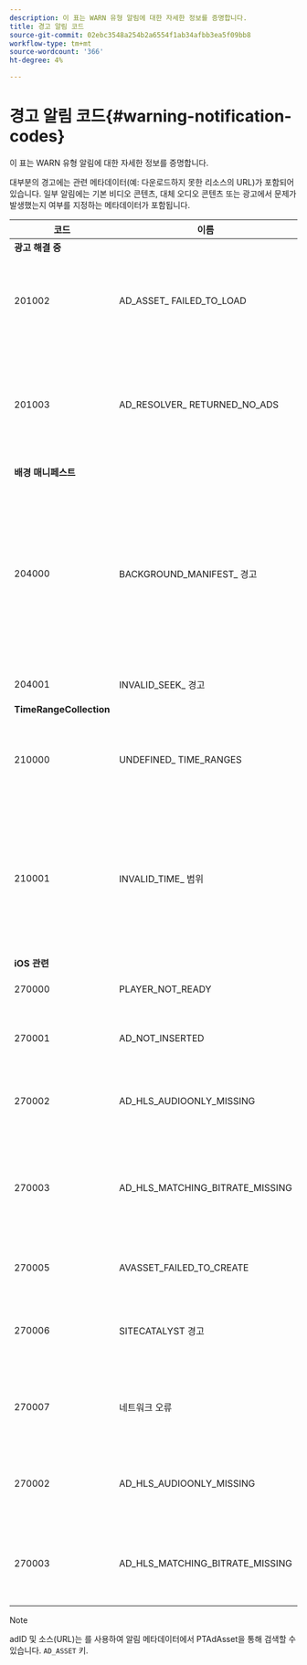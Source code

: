 ```yaml
---
description: 이 표는 WARN 유형 알림에 대한 자세한 정보를 증명합니다.
title: 경고 알림 코드
source-git-commit: 02ebc3548a254b2a6554f1ab34afbb3ea5f09bb8
workflow-type: tm+mt
source-wordcount: '366'
ht-degree: 4%

---
```


# 경고 알림 코드{#warning-notification-codes}

이 표는 WARN 유형 알림에 대한 자세한 정보를 증명합니다.

<!--<a id="section_F25366B6703040E3ADA993C113618F01"></a>-->

대부분의 경고에는 관련 메타데이터(예: 다운로드하지 못한 리소스의 URL)가 포함되어 있습니다. 일부 알림에는 기본 비디오 콘텐츠, 대체 오디오 콘텐츠 또는 광고에서 문제가 발생했는지 여부를 지정하는 메타데이터가 포함됩니다.

<table frame="all" colsep="1" rowsep="1" id="table_C24772DF203B4DB2ACE6B475698C4C58"> 
 <thead> 
  <tr rowsep="1"> 
   <th colname="1" class="entry"> 코드 </th> 
   <th colname="2" class="entry"> 이름 </th> 
   <th colname="3" class="entry"> InnerNotification </th> 
   <th colname="4" class="entry"> 메타데이터 키 </th> 
   <th colname="5" class="entry"> 댓글 </th> 
  </tr> 
 </thead>
 <tbody> 
  <tr rowsep="1"> 
   <td colname="1"><b>광고 해결 중</b> </td> 
   <td colname="2"> </td>
   <td colname="3"> </td>
   <td colname="4"> </td>
   <td colname="5"> </td>
  </tr> 
  <tr rowsep="1"> 
   <td colname="1"><span class="codeph"> 201002</span> </td> 
   <td colname="2"><span class="codeph"> AD_ASSET_ FAILED_TO_LOAD</span> </td> 
   <td colname="3"> <p>없음 </p> </td> 
   <td colname="4"><span class="codeph"> AD_ASSET, INTERNAL_ERROR</span> </td> 
   <td colname="5"> <p>광고 크리에이티브를 로드하려는 도중 오류가 발생했습니다. </p> </td> 
  </tr> 
  <tr rowsep="1"> 
   <td colname="1"><span class="codeph"> 201003</span> </td> 
   <td colname="2"><span class="codeph"> AD_RESOLVER_ RETURNED_NO_ADS</span> </td> 
   <td colname="3"> <p>없음 </p> </td> 
   <td colname="4"><span class="codeph"> INTERNAL_ERROR, AD_ID,DESCRIPTION</span> </td> 
   <td colname="5"> <p>VAST URL이 잘못되었거나 VAST 래퍼에서 반환된 광고가 없어 광고 해결에 실패했습니다. </p> </td> 
  </tr> 
  <tr rowsep="1"> 
   <td colname="1"><b>배경 매니페스트</b> </td> 
   <td colname="2"> </td>
   <td colname="3"> </td>
   <td colname="4"> </td>
   <td colname="5"> </td>
  </tr> 
  <tr rowsep="1"> 
   <td colname="1"><span class="codeph"> 204000 </span> </td> 
   <td colname="2"><span class="codeph"> BACKGROUND_MANIFEST_ 경고</span> </td> 
   <td colname="3"> <p>없음 </p> </td> 
   <td colname="4"><span class="codeph"> BACKGROUND_MANIFEST_ WARNING_ERROR</span> <span class="codeph"> BACKGROUND_MANIFEST_ WARNING_NAME</span> <span class="codeph"> 설명</span> </td> 
   <td colname="5"> <p> 백그라운드 매니페스트 다운로드 중 오류가 발생했습니다. 배경 매니페스트를 업데이트하는 데 문제가 있으면 TVSDK 경고로 발송되므로 재생이 중지되지 않습니다. </p> </td> 
  </tr> 
  <tr rowsep="1"> 
   <td colname="1"><span class="codeph"> 204001 </span> </td> 
   <td colname="2"><span class="codeph"> INVALID_SEEK_ 경고</span> </td> 
   <td colname="3"> <p>없음 </p> </td> 
   <td colname="4"><span class="codeph"> 설명</span> </td> 
   <td colname="5"> <p></p> </td> 
  </tr> 
  <tr rowsep="1"> 
   <td colname="1"><b>TimeRangeCollection</b> </td> 
   <td colname="2"> </td>
   <td colname="3"> </td>
   <td colname="4"> </td>
   <td colname="5"> </td>
  </tr> 
  <tr rowsep="1"> 
   <td colname="1"><span class="codeph"> 210000 </span> </td> 
   <td colname="2"><span class="codeph"> UNDEFINED_ TIME_RANGES </span> </td> 
   <td colname="3"> <p>없음 </p> </td> 
   <td colname="4"> 없음 </td> 
   <td colname="5"> 광고 시그널링 모드는 사용자 지정 범위로 정의되지만 정의된 범위가 없습니다. </td> 
  </tr> 
  <tr rowsep="1"> 
   <td colname="1"><span class="codeph"> 210001 </span> </td> 
   <td colname="2"><span class="codeph"> INVALID_TIME_ 범위 </span> </td> 
   <td colname="3"> <p>없음 </p> </td> 
   <td colname="4"><span class="codeph"> 설명 </span> </td> 
   <td colname="5"> <p> 하나 이상의 시간 범위가 잘못되어 무시되거나 수정됩니다. </p> <p> DESCRIPTION은 잘못된 범위에 대한 설명을 포함하는 문자열입니다. </p> </td> 
  </tr> 
  <tr rowsep="1"> 
   <td colname="1"><b>iOS 관련</b> </td> 
   <td colname="2"> </td>
   <td colname="3"> </td>
   <td colname="4"> </td>
   <td colname="5"> </td>
  </tr> 
  <tr rowsep="1"> 
   <td colname="1"><span class="codeph"> 270000 </span> </td> 
   <td colname="2"><span class="codeph"> PLAYER_NOT_READY </span> </td> 
   <td colname="3"> <p>없음 </p> </td> 
   <td colname="4"><span class="codeph"> 설명 </span> </td> 
   <td colname="5"> </td> 
  </tr> 
  <tr rowsep="1"> 
   <td colname="1"><span class="codeph"> 270001 </span> </td> 
   <td colname="2"><span class="codeph"> AD_NOT_INSERTED </span> </td> 
   <td colname="3"> <p>없음 </p> </td> 
   <td colname="4"> <p>없음 </p> </td> 
   <td colname="5"> <p>AD가 스트림에 삽입되지 않았습니다. </p> </td> 
  </tr> 
  <tr rowsep="1"> 
   <td colname="1"><span class="codeph"> 270002 </span> </td> 
   <td colname="2"><span class="codeph"> AD_HLS_AUDIOONLY_MISSING </span> </td> 
   <td colname="3"><span class="codeph"> AD_NOT_INSERTED </span> </td> 
   <td colname="4"> <p>없음 </p> </td> 
   <td colname="5"> <p>광고에 오디오 전용 스트림이 포함되지 않음 </p> </td> 
  </tr> 
  <tr rowsep="1"> 
   <td colname="1"><span class="codeph"> 270003 </span> </td> 
   <td colname="2"><span class="codeph"> AD_HLS_MATCHING_BITRATE_MISSING </span> </td> 
   <td colname="3"><span class="codeph"> AD_NOT_INSERTED </span> </td> 
   <td colname="4"> <p>없음 </p> </td> 
   <td colname="5"> <p>컨텐츠의 현재 비트율에 대해 일치하는 광고 스트림을 찾을 수 없습니다. </p> <p>  </p> </td> 
  </tr> 
  <tr rowsep="1"> 
   <td colname="1"><span class="codeph"> 270005 </span> </td> 
   <td colname="2"><span class="codeph"> AVASSET_FAILED_TO_CREATE </span> </td> 
   <td colname="3"><span class="codeph"> PLAYBACK_오류 </span> </td> 
   <td colname="4"> <p>없음 </p> </td> 
   <td colname="5"> <p>AVAsset 생성 도중 오류 발생. </p> </td> 
  </tr> 
  <tr rowsep="1"> 
   <td colname="1"><span class="codeph"> 270006 </span> </td> 
   <td colname="2"><span class="codeph"> SITECATALYST 경고 </span> </td> 
   <td colname="3"> <p>없음 </p> </td> 
   <td colname="4"><span class="codeph"> 설명 </span> </td> 
   <td colname="5"> <p>경고: Sitecatalyst 경고 설명을 참조하십시오. </p> </td> 
  </tr> 
  <tr rowsep="1"> 
   <td colname="1"><span class="codeph"> 270007 </span> </td> 
   <td colname="2"><span class="codeph"> 네트워크 오류 </span> </td> 
   <td colname="3"> <p>없음 </p> </td> 
   <td colname="4"><span class="codeph"> URL </span> </td> 
   <td colname="5"> <p>네트워크에서 데이터를 가져오는 도중 오류 발생. </p> </td> 
  </tr> 
  <tr rowsep="1"> 
   <td colname="1"><span class="codeph"> 270002</span> </td> 
   <td colname="2"><span class="codeph"> AD_HLS_AUDIOONLY_MISSING</span> </td> 
   <td colname="3"> <p>없음 </p> </td> 
   <td colname="4"><span class="codeph"> AD_ASSET</span> </td> 
   <td colname="5"> <p>이 광고에 대한 오디오가 누락되어 들을 수 없습니다. </p> </td> 
  </tr> 
  <tr rowsep="1"> 
   <td colname="1"><span class="codeph"> 270003</span> </td> 
   <td colname="2"><span class="codeph"> AD_HLS_MATCHING_BITRATE_MISSING</span> </td> 
   <td colname="3"> <p>없음 </p> </td> 
   <td colname="4"><span class="codeph"> AD_ASSET</span> </td> 
   <td colname="5"> <p>일치하는 비트율이 누락되었습니다. </p> <p>  </p>
    <!-- workaround for PDF having too much negative kerning in column 2 --> </td> 
  </tr> 
 </tbody> 
</table>

>[!NOTE]
>
>adID 및 소스(URL)는 를 사용하여 알림 메타데이터에서 PTAdAsset을 통해 검색할 수 있습니다. `AD_ASSET` 키.
